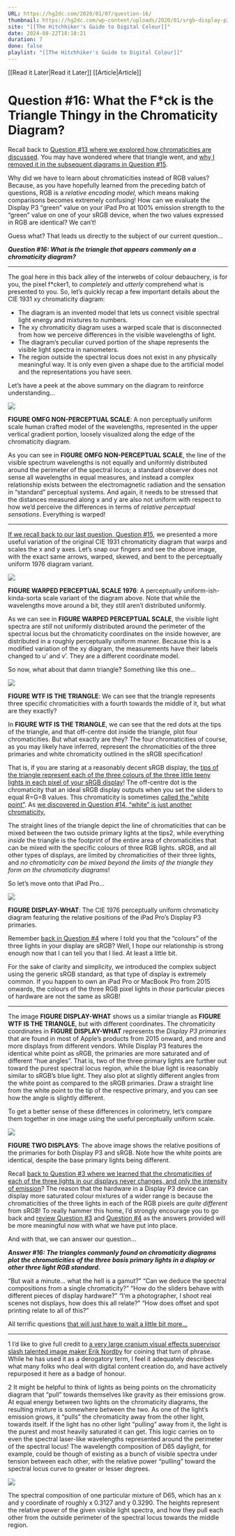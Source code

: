 ```yaml
---
URL: https://hg2dc.com/2020/01/07/question-16/
thumbnail: https://hg2dc.com/wp-content/uploads/2020/01/srgb-display-p3-1976.png
site: "[[The Hitchhiker's Guide to Digital Colour]]"
date: 2024-08-22T18:18:21
duration: 7
done: false
playlist: "[[The Hitchhiker's Guide to Digital Colour]]"
---
```

[[Read it Later|Read it Later]] [[Article|Article]] 
# Question #16: What the F*ck is the Triangle Thingy in the Chromaticity Diagram?

Recall back to [Question #13 where we explored how chromaticities are discussed](https://hg2dc.com/question-13/). You may have wondered where that triangle went, and [why I removed it in the subsequent diagrams in Question #15](https://hg2dc.com/question-15/).

Why did we have to learn about chromaticities instead of RGB values? Because, as you have hopefully learned from the preceding batch of questions, RGB is a *relative encoding model*, which means making comparisons becomes extremely confusing! How can we evaluate the Display P3 “green” value on your iPad Pro at 100% emission strength to the “green” value on one of your sRGB device, when the two values expressed in RGB are identical? We can’t!

Guess what? That leads us directly to the subject of our current question…

***Question #16: What is the triangle that appears commonly on a chromaticity diagram?***

---

The goal here in this back alley of the interwebs of colour debauchery, is for you, the pixel f\*cker1, to *completely* and *utterly* comprehend what is presented to you. So, let’s quickly recap a few important details about the CIE 1931 xy chromaticity diagram:

-   The diagram is an invented model that lets us connect visible spectral light energy and mixtures to numbers.
-   The xy chromaticity diagram uses a warped scale that is disconnected from how we perceive differences in the visible wavelengths of light.
-   The diagram’s peculiar curved portion of the shape represents the visible light spectra in nanometers.
-   The region outside the spectral locus does not exist in any physically meaningful way. It is only even given a shape due to the artificial model and the representations you have seen.

Let’s have a peek at the above summary on the diagram to reinforce understanding…

![](https://hg2dc.com/wp-content/uploads/2020/01/1931-recap.png?w=512)

**FIGURE OMFG NON-PERCEPTUAL SCALE**: A non perceptually uniform scale human crafted model of the wavelengths, represented in the upper vertical gradient portion, loosely visualized along the edge of the chromaticity diagram.

As you can see in **FIGURE OMFG NON-PERCEPTUAL SCALE**, the line of the visible spectrum wavelengths is not equally and uniformly distributed around the perimeter of the spectral locus; a standard observer does not sense all wavelengths in equal measures, and instead a complex relationship exists between the electromagnetic radiation and the sensation in “standard” perceptual systems. And again, it needs to be stressed that the distances measured along x and y are also not uniform with respect to how we’d perceive the differences in terms of *relative perceptual sensations*. Everything is warped!

---

[If we recall back to our last question, Question #15](https://hg2dc.com/question-15/), we presented a more useful variation of the original CIE 1931 chromaticity diagram that warps and scales the x and y axes. Let’s snap our fingers and see the above image, with the exact same arrows, warped, skewed, and bent to the perceptually uniform 1976 diagram variant.

![](https://hg2dc.com/wp-content/uploads/2020/01/1976-recap.png?w=512)

**FIGURE WARPED PERCEPTUAL SCALE 1976**: A perceptually uniform-ish-kinda-sorta scale variant of the diagram above. Note that while the wavelengths move around a bit, they still aren’t distributed uniformly.

As we can see in **FIGURE WARPED PERCEPTUAL SCALE**, the visible light spectra are *still* not uniformly distributed around the perimeter of the spectral locus but the chromaticity coordinates on the inside however, are distributed in a roughly perceptually uniform manner. Because this is a modified variation of the xy diagram, the measurements have their labels changed to u’ and v’. They are a different coordinate model.

So now, what about that damn triangle? Something like this one…

![](https://hg2dc.com/wp-content/uploads/2020/01/srgb-1976-1.png?w=640)

**FIGURE WTF IS THE TRIANGLE**: We can see that the triangle represents three specific chromaticities with a fourth towards the middle of it, but what are they exactly?

In **FIGURE WTF IS THE TRIANGLE**, we can see that the red dots at the tips of the triangle, and that off-centre dot inside the triangle, plot four chromaticities. But what exactly are they? The four chromaticities of course, as you may likely have inferred, represent the chromaticities of the three primaries and white chromaticity outlined in the sRGB specification!

That is, if you are staring at a reasonably decent sRGB display, the [tips of the triangle represent each of the three colours of the three little teeny lights in each pixel of your sRGB display](https://hg2dc.com/question-3/)! The off-centre dot is the chromaticity that an ideal sRGB display outputs when you set the sliders to equal R=G=B values. This chromaticity is sometimes [called the “](http://eilv.cie.co.at/term/1430)[white](http://cie.co.at/eilvterm/17-23-070) [point”](http://eilv.cie.co.at/term/1430). As [we discovered in Question #14, “white” is just another chromaticity.](https://hg2dc.com/question-14/)

The straight lines of the triangle depict the line of chromaticities that can be mixed between the two outside primary lights at the tips2, while everything *inside* the triangle is the footprint of the entire area of chromaticities that can be mixed with the specific colours of three RGB lights. sRGB, and all other types of displays, are limited by chromaticities of their three lights, and *no chromaticity can be mixed beyond the limits of the triangle they form on the chromaticity diagrams*!

So let’s move onto that iPad Pro…

![](https://hg2dc.com/wp-content/uploads/2020/01/display-p3-1976.png?w=797)

**FIGURE DISPLAY-WHAT**: The CIE 1976 perceptually uniform chromaticity diagram featuring the relative positions of the iPad Pro’s Display P3 primaries.

Remember [back in Question #4](https://hg2dc.com/question-4/) where I told you that the “colours” of the three lights in your display are sRGB? Well, I hope our relationship is strong enough now that I can tell you that I lied. At least a little bit.

For the sake of clarity and simplicity, we introduced the complex subject using the generic sRGB standard, as that type of display is extremely common. If you happen to own an iPad Pro or MacBook Pro from 2015 onwards, the colours of the three RGB pixel lights in *those* particular pieces of hardware are not the same as sRGB!

---

The image **FIGURE DISPLAY-WHAT** shows us a similar triangle as **FIGURE WTF IS THE TRIANGLE**, but with different coordinates. The chromaticity coordinates in **FIGURE DISPLAY-WHAT** represents the *Display P3 primaries* that are found in most of Apple’s products from 2015 onward, and more and more displays from different vendors. While Display P3 features the identical white point as sRGB, the primaries are more saturated and of different “hue angles”. That is, two of the three primary lights are further out toward the purest spectral locus region, while the blue light is reasonably similar to sRGB’s blue light. They also plot at slightly different angles from the white point as compared to the sRGB primaries. Draw a straight line from the white point to the tip of the respective primary, and you can see how the angle is slightly different.

To get a better sense of these differences in colorimetry, let’s compare them together in one image using the useful perceptually uniform scale.

![](https://hg2dc.com/wp-content/uploads/2020/01/srgb-display-p3-1976.png?w=712)

**FIGURE TWO DISPLAYS**: The above image shows the relative positions of the primaries for both Display P3 and sRGB. Note how the white points are identical, despite the base primary lights being different.

Recall [back to Question #3 where we learned that the chromaticities of each of the three lights in our displays never changes, and only the intensity of emission](https://hg2dc.com/question-3/)? The reason that the hardware in a Display P3 device can display more saturated colour mixtures of a wider range is because the chromaticities of the three lights in each of the RGB pixels are *quite different* from sRGB! To really hammer this home, I’d strongly encourage you to go back and [review Question #3](https://hg2dc.com/question-3/) and [Question #4](https://hg2dc.com/question-4/) as the answers provided will be more meaningful now with what we have put into place.

And with that, we can answer our question…

***Answer #16: The triangles commonly found on chromaticity diagrams plot the chromaticities of the three basis primary lights in a display or other three light RGB standard.***

“But wait a minute… what the hell is a gamut?” “Can we deduce the spectral compositions from a single chromaticity?” “How do the sliders behave with different pieces of display hardware?” “I’m a photographer, I shoot real scenes not displays, how does this all relate?” “How does offset and spot printing relate to all of this?”

All terrific questions [that will just have to wait a little bit more…](https://hg2dc.com/question-17/)

---

1 I’d like to give full credit to [a very large cranium visual effects supervisor slash talented image maker Erik Nordby](https://www.imdb.com/name/nm0634969/) for coining that turn of phrase. While he has used it as a derogatory term, I feel it adequately describes what many folks who deal with digital content creation do, and have actively repurposed it here as a badge of honour.

2 It might be helpful to think of lights as being points on the chromaticity diagram that “pull” towards themselves like gravity as their emissions grow. At equal energy between two lights on the chromaticity diagrams, the resulting mixture is somewhere between the two. As one of the light’s emission grows, it “pulls” the chromaticity away from the other light, towards itself. If the light has no other light “pulling” away from it, the light is the purest and most heavily saturated it can get. This logic carries on to even the spectral laser-like wavelengths represented around the perimeter of the spectral locus! The wavelength composition of D65 daylight, for example, could be though of existing as a bunch of visible spectra under tension between each other, with the relative power “pulling” toward the spectral locus curve to greater or lesser degrees.

![](https://hg2dc.com/wp-content/uploads/2020/01/d65-spectral-power-distribution.png?w=640)

The spectral composition of one particular mixture of D65, which has an x and y coordinate of roughly x 0.3127 and y 0.3290. The heights represent the relative power of the given visible light spectra, and how they pull each other from the outside perimeter of the spectral locus towards the middle region.

